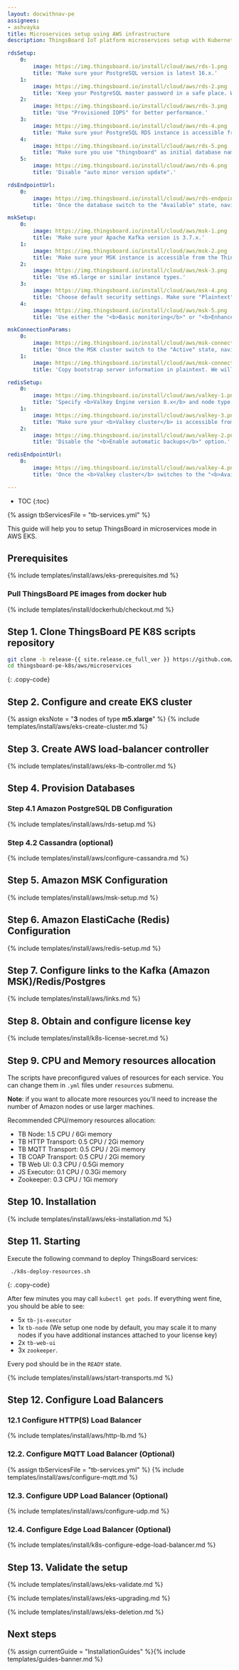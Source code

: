 ```yaml
---
layout: docwithnav-pe
assignees:
- ashvayka
title: Microservices setup using AWS infrastructure
description: ThingsBoard IoT platform microservices setup with Kubernetes in AWS EKS 

rdsSetup:
    0:
        image: https://img.thingsboard.io/install/cloud/aws/rds-1.png
        title: 'Make sure your PostgreSQL version is latest 16.x.'
    1:
        image: https://img.thingsboard.io/install/cloud/aws/rds-2.png
        title: 'Keep your PostgreSQL master password in a safe place. We will refer to it later in this guide using YOUR_RDS_PASSWORD.'
    2:
        image: https://img.thingsboard.io/install/cloud/aws/rds-3.png
        title: 'Use "Provisioned IOPS" for better performance.'
    3:
        image: https://img.thingsboard.io/install/cloud/aws/rds-4.png
        title: 'Make sure your PostgreSQL RDS instance is accessible from the ThingsBoard cluster; The easiest way to achieve this is to deploy the PostgreSQL RDS instance in the same VPC and use "eksctl-thingsboard-cluster-ClusterSharedNodeSecurityGroup-*" security group.'
    4:
        image: https://img.thingsboard.io/install/cloud/aws/rds-5.png
        title: 'Make sure you use "thingsboard" as initial database name.'
    5:
        image: https://img.thingsboard.io/install/cloud/aws/rds-6.png
        title: 'Disable "auto minor version update".'  

rdsEndpointUrl:
    0:
        image: https://img.thingsboard.io/install/cloud/aws/rds-endpoint-url.png
        title: 'Once the database switch to the "Available" state, navigate to the "Connectivity and Security" and copy the endpoint value. We will refer to it later in this guide using **YOUR_RDS_ENDPOINT_URL**.'

mskSetup:
    0:
        image: https://img.thingsboard.io/install/cloud/aws/msk-1.png
        title: 'Make sure your Apache Kafka version is 3.7.x.'
    1:
        image: https://img.thingsboard.io/install/cloud/aws/msk-2.png
        title: 'Make sure your MSK instance is accessible from the ThingsBoard cluster. The easiest way to achieve this is to deploy the MSK instance in the same VPC. We also recommend to use private subnets. This way it will be nearly impossible to accidentally expose it to the internet.'
    2:
        image: https://img.thingsboard.io/install/cloud/aws/msk-3.png
        title: 'Use m5.large or similar instance types.'
    3:
        image: https://img.thingsboard.io/install/cloud/aws/msk-4.png
        title: 'Choose default security settings. Make sure "Plaintext" mode is enabled.'
    4:
        image: https://img.thingsboard.io/install/cloud/aws/msk-5.png
        title: 'Use either the "<b>Basic monitoring</b>" or "<b>Enhanced topic-level monitoring</b>" settings.'

mskConnectionParams:
    0:
        image: https://img.thingsboard.io/install/cloud/aws/msk-connection-params.png
        title: 'Once the MSK cluster switch to the "Active" state, navigate to "Details" and click "View client information".'
    1:
        image: https://img.thingsboard.io/install/cloud/aws/msk-connection-params2.png
        title: 'Copy bootstrap server information in plaintext. We will refer to it later in this guide using **YOUR_MSK_BOOTSTRAP_SERVERS_PLAINTEXT**.'

redisSetup:
    0:
        image: https://img.thingsboard.io/install/cloud/aws/valkey-1.png
        title: 'Specify <b>Valkey Engine version 8.x</b> and node type with at least 1 GB of RAM.'
    1:
        image: https://img.thingsboard.io/install/cloud/aws/valkey-3.png
        title: 'Make sure your <b>Valkey cluster</b> is accessible from the <b>ThingsBoard cluster</b>. The easiest way to achieve this is by <b>deploying the Valkey cluster in the same VPC</b>. We also recommend using <b>private subnets</b>. Use your <b>group ID</b>.'
    2:
        image: https://img.thingsboard.io/install/cloud/aws/valkey-2.png
        title: 'Disable the "<b>Enable automatic backups</b>" option.'

redisEndpointUrl:
    0:
        image: https://img.thingsboard.io/install/cloud/aws/valkey-4.png
        title: 'Once the <b>Valkey cluster</b> switches to the "<b>Available" state</b>, navigate to the "<b>Details</b>" section and copy the "<b>Endpoint</b>" field <b>without the ":6379" port suffix</b> – this is the <b>Valkey endpoint</b> for ThingsBoard.'

---
```


* TOC
{:toc}

{% assign tbServicesFile = "tb-services.yml" %}

This guide will help you to setup ThingsBoard in microservices mode in AWS EKS. 

## Prerequisites

{% include templates/install/aws/eks-prerequisites.md %}

### Pull ThingsBoard PE images from docker hub

{% include templates/install/dockerhub/checkout.md %}

## Step 1. Clone ThingsBoard PE K8S scripts repository

```bash
git clone -b release-{{ site.release.ce_full_ver }} https://github.com/thingsboard/thingsboard-pe-k8s.git --depth 1
cd thingsboard-pe-k8s/aws/microservices
```
{: .copy-code}

## Step 2. Configure and create EKS cluster

{% assign eksNote = "**3** nodes of type **m5.xlarge**" %}
{% include templates/install/aws/eks-create-cluster.md %}

## Step 3. Create AWS load-balancer controller

{% include templates/install/aws/eks-lb-controller.md %}

## Step 4. Provision Databases

### Step 4.1 Amazon PostgreSQL DB Configuration

{% include templates/install/aws/rds-setup.md %}

### Step 4.2 Cassandra (optional)

{% include templates/install/aws/configure-cassandra.md %}

## Step 5. Amazon MSK Configuration

{% include templates/install/aws/msk-setup.md %}

## Step 6. Amazon ElastiCache (Redis) Configuration

{% include templates/install/aws/redis-setup.md %}

## Step 7. Configure links to the Kafka (Amazon MSK)/Redis/Postgres

{% include templates/install/aws/links.md %}

## Step 8. Obtain and configure license key

{% include templates/install/k8s-license-secret.md %}

## Step 9. CPU and Memory resources allocation

The scripts have preconfigured values of resources for each service. You can change them in `.yml` files under `resources` submenu.

**Note**: if you want to allocate more resources you'll need to increase the number of Amazon nodes or use larger machines.

Recommended CPU/memory resources allocation:
- TB Node: 1.5 CPU / 6Gi memory
- TB HTTP Transport: 0.5 CPU / 2Gi memory
- TB MQTT Transport: 0.5 CPU / 2Gi memory
- TB COAP Transport: 0.5 CPU / 2Gi memory
- TB Web UI: 0.3 CPU / 0.5Gi memory
- JS Executor: 0.1 CPU / 0.3Gi memory
- Zookeeper: 0.3 CPU / 1Gi memory

## Step 10. Installation

{% include templates/install/aws/eks-installation.md %}

## Step 11. Starting

Execute the following command to deploy ThingsBoard services:

```
 ./k8s-deploy-resources.sh
```
{: .copy-code}

After few minutes you may call `kubectl get pods`. If everything went fine, you should be able to see:

* 5x `tb-js-executor`
* 1x `tb-node` (We setup one node by default, you may scale it to many nodes if you have additional instances attached to your license key)
* 2x `tb-web-ui`
* 3x `zookeeper`.

Every pod should be in the `READY` state.

{% include templates/install/aws/start-transports.md %}

## Step 12. Configure Load Balancers

### 12.1 Configure HTTP(S) Load Balancer

{% include templates/install/aws/http-lb.md %}

### 12.2. Configure MQTT Load Balancer (Optional)

{% assign tbServicesFile = "tb-services.yml" %}
{% include templates/install/aws/configure-mqtt.md %}

### 12.3. Configure UDP Load Balancer (Optional)

{% include templates/install/aws/configure-udp.md %}

### 12.4. Configure Edge Load Balancer (Optional)

{% include templates/install/k8s-configure-edge-load-balancer.md %}

## Step 13. Validate the setup

{% include templates/install/aws/eks-validate.md %}

{% include templates/install/aws/eks-upgrading.md %}

{% include templates/install/aws/eks-deletion.md %}

## Next steps

{% assign currentGuide = "InstallationGuides" %}{% include templates/guides-banner.md %}
